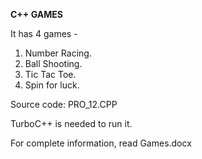 <b>C++ GAMES</b>

It has 4 games -
  1. Number Racing.
  2. Ball Shooting.
  3. Tic Tac Toe.
  4. Spin for luck.
  
Source code: PRO_12.CPP

TurboC++ is needed to run it.
  
For complete information, read Games.docx
